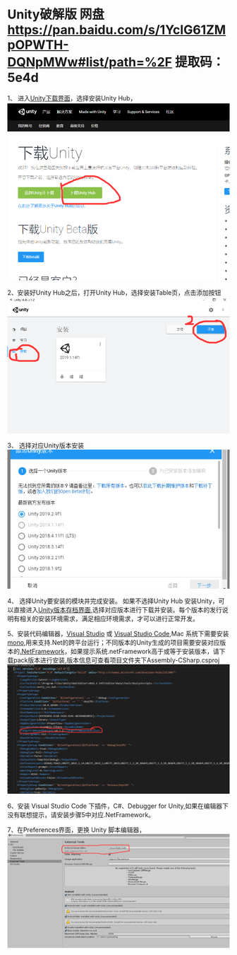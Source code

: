 
# Unity破解版 网盘 https://pan.baidu.com/s/1YclG61ZMpOPWTH-DQNpMWw#list/path=%2F  提取码：5e4d

1、 进入[Unity下载界面](https://unity3d.com/cn/get-unity/download)，选择安装Unity Hub，![img1](images/UnityInstall/ChooseUnityHub.png)

2、安装好Unity Hub之后，打开Unity Hub，选择安装Table页，点击添加按钮![img2](images/UnityInstall/UnityHubInstallPage.png)

3、 选择对应Unity版本安装![img2](images/UnityInstall/ChooseUnityVersion.png)

4、 选择Unity要安装的模块并完成安装。
    如果不选择Unity Hub 安装Unity，可以直接进入[Unity版本存档界面](https://unity3d.com/cn/get-unity/download/archive),选择对应版本进行下载并安装。每个版本的发行说明有相关的安装环境需求，满足相应环境需求，才可以进行正常开发。

5、安装代码编辑器，[Visual Studio](https://visualstudio.microsoft.com/zh-hans/vs/community/) 或 [Visual Studio Code](https://code.visualstudio.com/),Mac 系统下需要安装[mono](https://www.mono-project.com/),用来支持.Net的跨平台运行；不同版本的Unity生成的项目需要安装对应版本的[.NetFramework](https://dotnet.microsoft.com/download/dotnet-framework)，如果提示系统.netFramework高于或等于安装版本，请下载pack版本进行安装,版本信息可查看项目文件夹下Assembly-CSharp.csproj![文件的配置](images/UnityInstall/dotNetFrameworkVersion.png)

6、安装 Visual Studio Code 下插件，C#、Debugger for Unity,如果在编辑器下没有联想提示，请安装步骤5中对应.NetFramework。

7、在Preferences界面，更换 Unity 脚本编辑器，![img3](images/UnityInstall/UnityChangeScriptEditor.png)